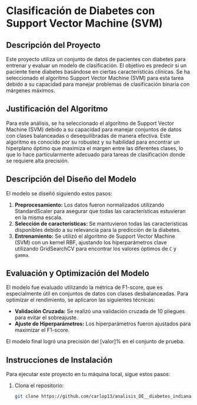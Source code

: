 # Clasificación de Diabetes con Support Vector Machine (SVM)

## Descripción del Proyecto
Este proyecto utiliza un conjunto de datos de pacientes con diabetes para entrenar y evaluar un modelo de clasificación. El objetivo es predecir si un paciente tiene diabetes basándose en ciertas características clínicas. Se ha seleccionado el algoritmo Support Vector Machine (SVM) para esta tarea debido a su capacidad para manejar problemas de clasificación binaria con márgenes máximos.

## Justificación del Algoritmo
Para este análisis, se ha seleccionado el algoritmo de Support Vector Machine (SVM) debido a su capacidad para manejar conjuntos de datos con clases balanceadas o desequilibradas de manera efectiva. Este algoritmo es conocido por su robustez y su habilidad para encontrar un hiperplano óptimo que maximiza el margen entre las diferentes clases, lo que lo hace particularmente adecuado para tareas de clasificación donde se requiere alta precisión.

## Descripción del Diseño del Modelo
El modelo se diseñó siguiendo estos pasos:

1. **Preprocesamiento:** Los datos fueron normalizados utilizando StandardScaler para asegurar que todas las características estuvieran en la misma escala.
2. **Selección de características:** Se mantuvieron todas las características disponibles debido a su relevancia para la predicción de la diabetes.
3. **Entrenamiento:** Se utilizó el algoritmo de Support Vector Machine (SVM) con un kernel RBF, ajustando los hiperparámetros clave utilizando GridSearchCV para encontrar los valores óptimos de `C` y `gamma`.

## Evaluación y Optimización del Modelo
El modelo fue evaluado utilizando la métrica de F1-score, que es especialmente útil en conjuntos de datos con clases desbalanceadas. Para optimizar el rendimiento, se aplicaron las siguientes técnicas:

- **Validación Cruzada:** Se realizó una validación cruzada de 10 pliegues para evitar el sobreajuste.
- **Ajuste de Hiperparámetros:** Los hiperparámetros fueron ajustados para maximizar el F1-score.

El modelo final logró una precisión del [valor]% en el conjunto de prueba.

## Instrucciones de Instalación
Para ejecutar este proyecto en tu máquina local, sigue estos pasos:

1. Clona el repositorio:
   ```bash
   git clone https://github.com/carlop13/analisis_DE__diabetes_indiana.git

